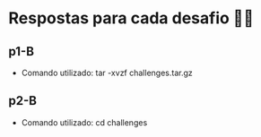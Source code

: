 # Respostas para cada desafio 👩‍💻

## p1-B

- Comando utilizado: tar -xvzf challenges.tar.gz

## p2-B

- Comando utilizado: cd challenges

